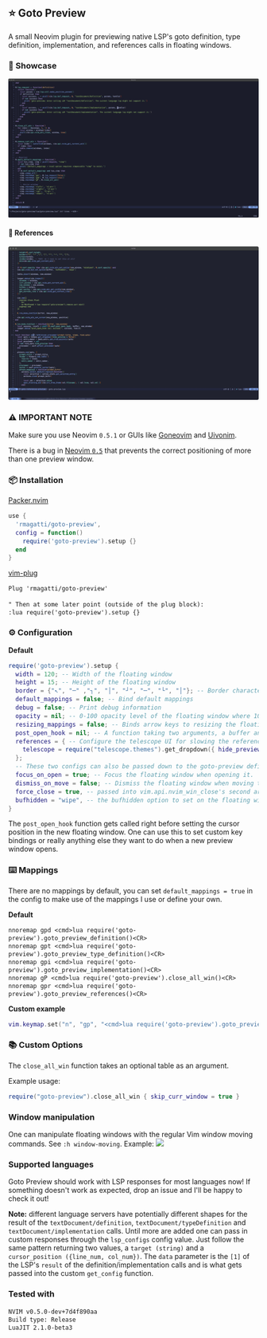 ## ⭐ Goto Preview
A small Neovim plugin for previewing native LSP's goto definition, type definition, implementation, and references calls in floating windows.

### 🚀 Showcase
<img src="https://github.com/rmagatti/readme-assets/blob/main/goto-preview-zoomed.gif" />

#### 🔗 References
<img src="https://github.com/rmagatti/readme-assets/blob/main/goto-preview-references.gif" />

### ⚠️ IMPORTANT NOTE
Make sure you use Neovim `0.5.1` or GUIs like [Goneovim](https://github.com/akiyosi/goneovim) and [Uivonim](https://github.com/smolck/uivonim).

There is a bug in [Neovim `0.5`](https://github.com/neovim/neovim/issues/14735) that prevents the correct positioning of more than one preview window.

### 📦 Installation
[Packer.nvim](https://github.com/wbthomason/packer.nvim)
```lua
use {
  'rmagatti/goto-preview',
  config = function()
    require('goto-preview').setup {}
  end
}
```
[vim-plug](https://github.com/junegunn/vim-plug)
```vim
Plug 'rmagatti/goto-preview'

" Then at some later point (outside of the plug block):
:lua require('goto-preview').setup {}
```

### ⚙️ Configuration

**Default**
```lua
require('goto-preview').setup {
  width = 120; -- Width of the floating window
  height = 15; -- Height of the floating window
  border = {"↖", "─" ,"┐", "│", "┘", "─", "└", "│"}; -- Border characters of the floating window
  default_mappings = false; -- Bind default mappings
  debug = false; -- Print debug information
  opacity = nil; -- 0-100 opacity level of the floating window where 100 is fully transparent.
  resizing_mappings = false; -- Binds arrow keys to resizing the floating window.
  post_open_hook = nil; -- A function taking two arguments, a buffer and a window to be ran as a hook.
  references = { -- Configure the telescope UI for slowing the references cycling window.
    telescope = require("telescope.themes").get_dropdown({ hide_preview = false })
  };
  -- These two configs can also be passed down to the goto-preview definition and implementation calls for one off "peak" functionality.
  focus_on_open = true; -- Focus the floating window when opening it.
  dismiss_on_move = false; -- Dismiss the floating window when moving the cursor.
  force_close = true, -- passed into vim.api.nvim_win_close's second argument. See :h nvim_win_close
  bufhidden = "wipe", -- the bufhidden option to set on the floating window. See :h bufhidden
}
```

The `post_open_hook` function gets called right before setting the cursor position in the new floating window.
One can use this to set custom key bindings or really anything else they want to do when a new preview window opens.

### ⌨️ Mappings
There are no mappings by default, you can set `default_mappings = true` in the config to make use of the mappings I use or define your own.

**Default**
```viml
nnoremap gpd <cmd>lua require('goto-preview').goto_preview_definition()<CR>
nnoremap gpt <cmd>lua require('goto-preview').goto_preview_type_definition()<CR>
nnoremap gpi <cmd>lua require('goto-preview').goto_preview_implementation()<CR>
nnoremap gP <cmd>lua require('goto-preview').close_all_win()<CR>
nnoremap gpr <cmd>lua require('goto-preview').goto_preview_references()<CR>
```

**Custom example**
```lua
vim.keymap.set("n", "gp", "<cmd>lua require('goto-preview').goto_preview_definition()<CR>", {noremap=true})
```

### 📚 Custom Options

The `close_all_win` function takes an optional table as an argument.

Example usage:
```lua
require("goto-preview").close_all_win { skip_curr_window = true }
```

### Window manipulation
One can manipulate floating windows with the regular Vim window moving commands. See `:h window-moving`.
Example:
<img src="https://user-images.githubusercontent.com/2881382/121652080-88716e00-ca58-11eb-811c-677ec61d8e25.gif" />

### Supported languages
Goto Preview should work with LSP responses for most languages now! If something doesn't work as expected, drop an issue and I'll be happy to check it out!

**Note:** different language servers have potentially different shapes for the result of the `textDocument/definition`, `textDocument/typeDefinition` and `textDocument/implementation` calls.
Until more are added one can pass in custom responses through the `lsp_configs` config value. Just follow the same pattern returning two values, a `target (string)` and a `cursor_position ({line_num, col_num})`. The `data` parameter is the `[1]` of the LSP's `result` of the definition/implementation calls and is what gets passed into the custom `get_config` function.


### Tested with
```
NVIM v0.5.0-dev+7d4f890aa
Build type: Release
LuaJIT 2.1.0-beta3
```
